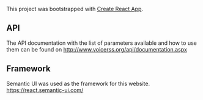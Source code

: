 This project was bootstrapped with [Create React App](https://github.com/facebook/create-react-app).

## API

The API documentation with the list of parameters available and how to use them can be found on http://www.voicerss.org/api/documentation.aspx

## Framework

Semantic UI was used as the framework for this website. https://react.semantic-ui.com/